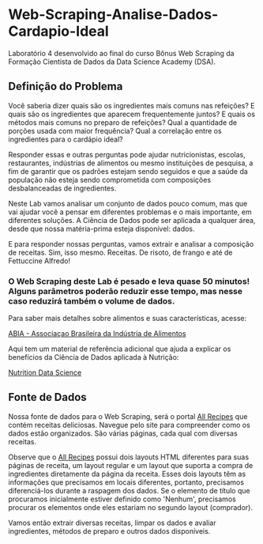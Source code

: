# Web-Scraping-Analise-Dados-Cardapio-Ideal

Laboratório 4 desenvolvido ao final do curso Bônus Web Scraping da Formação Cientista de Dados da Data Science Academy (DSA).

## Definição do Problema

Você saberia dizer quais são os ingredientes mais comuns nas refeições? E quais são os ingredientes que aparecem frequentemente juntos? E quais os métodos mais comuns no preparo de refeições? Qual a quantidade de porções usada com maior frequência? Qual a correlação entre os ingredientes para o cardápio ideal?

Responder essas e outras perguntas pode ajudar nutricionistas, escolas, restaurantes, indústrias de alimentos ou mesmo instituições de pesquisa, a fim de garantir que os padrões estejam sendo seguidos e que a saúde da população não esteja sendo comprometida com composições desbalanceadas de ingredientes.

Neste Lab vamos analisar um conjunto de dados pouco comum, mas que vai ajudar você a pensar em diferentes problemas e o mais importante, em diferentes soluções. A Ciência de Dados pode ser aplicada a qualquer área, desde que nossa matéria-prima esteja disponível: dados.

E para responder nossas perguntas, vamos extrair e analisar a composição de receitas. Sim, isso mesmo. Receitas. De risoto, de frango e até de Fettuccine Alfredo!

### O Web Scraping deste Lab é pesado e leva quase 50 minutos! Alguns parâmetros poderão reduzir esse tempo, mas nesse caso reduzirá também o volume de dados.

Para saber mais detalhes sobre alimentos e suas características, acesse:

<a href="https://www.abia.org.br/vsn/">ABIA - Associaçao Brasileira da Indústria de Alimentos</a>

Aqui tem um material de referência adicional que ajuda a explicar os benefícios da Ciência de Dados aplicada à Nutrição:

<a href="https://conferences.oreilly.com/strata/strata-ca-2019/public/schedule/detail/72551">Nutrition Data Science</a>

## Fonte de Dados

Nossa fonte de dados para o Web Scraping, será o portal <a href="https://www.allrecipes.com/">All Recipes</a> que contém receitas deliciosas. Navegue pelo site para compreender como os dados estão organizados. São várias páginas, cada qual com diversas receitas.

Observe que o <a href="https://www.allrecipes.com/">All Recipes</a> possui dois layouts HTML diferentes para suas páginas de receita, um layout regular e um layout que suporta a compra de ingredientes diretamente da página da receita. Esses dois layouts têm as informações que precisamos em locais diferentes, portanto, precisamos diferenciá-los durante a raspagem dos dados. Se o elemento de título que procuramos inicialmente estiver definido como 'Nenhum', precisamos procurar os elementos onde eles estariam no segundo layout (comprador).

Vamos então extrair diversas receitas, limpar os dados e avaliar ingredientes, métodos de preparo e outros dados disponíveis.
